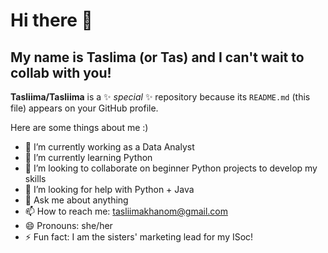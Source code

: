 # Hi there 👋 
## My name is Taslima (or Tas) and I can't wait to collab with you!


**Tasliima/Tasliima** is a ✨ _special_ ✨ repository because its `README.md` (this file) appears on your GitHub profile.

Here are some things about me :)

- 🔭 I’m currently working as a Data Analyst
- 🌱 I’m currently learning Python
- 👯 I’m looking to collaborate on beginner Python projects to develop my skills
- 🤔 I’m looking for help with Python + Java
- 💬 Ask me about anything
- 📫 How to reach me: tasliimakhanom@gmail.com
- 😄 Pronouns: she/her
- ⚡ Fun fact: I am the sisters' marketing lead for my ISoc!

